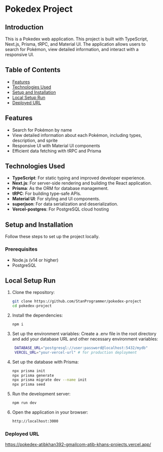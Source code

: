 # Pokedex Project

## Introduction
This is a Pokedex web application. This project is built with TypeScript, Next.js, Prisma, tRPC, and Material UI. The application allows users to search for Pokémon, view detailed information, and interact with a responsive UI.

## Table of Contents
- [Features](#features)
- [Technologies Used](#technologies-used)
- [Setup and Installation](#setup-and-installation)
- [Local Setup Run](#local-setup-run)
- [Deployed URL](#deployed-url)

## Features
- Search for Pokémon by name
- View detailed information about each Pokémon, including types, description, and sprite
- Responsive UI with Material UI components
- Efficient data fetching with tRPC and Prisma

## Technologies Used
- **TypeScript**: For static typing and improved developer experience.
- **Next.js**: For server-side rendering and building the React application.
- **Prisma**: As the ORM for database management.
- **tRPC**: For building type-safe APIs.
- **Material UI**: For styling and UI components.
- **superjson**: For data serialization and deserialization.
- **Vercel-postgres**: For PostgreSQL cloud hosting

## Setup and Installation
Follow these steps to set up the project locally.

### Prerequisites
- Node.js (v14 or higher)
- PostgreSQL

## Local Setup Run

1. Clone the repository:
   ```bash
   git clone https://github.com/StanProgrammer/pokedex-project
   cd pokedex-project

2. Install the dependencies:
    ```bash
    npm i

3. Set up the environment variables:
   Create a .env file in the root directory and add your database URL and other necessary environment variables:
   ```bash
    DATABASE_URL="postgresql://user:password@localhost:5432/mydb"
    VERCEL_URL="your-vercel-url" # for production deployment

4. Set up the database with Prisma:
    ```bash
    npx prisma init
    npx prisma generate
    npx prisma migrate dev --name init
    npx prisma seed
    
5. Run the development server:
    ```bash
    npm run dev

6. Open the application in your browser:
    ```bash
    http://localhost:3000


### Deployed URL
https://pokedex-atibkhan392-gmailcom-atib-khans-projects.vercel.app/
    
    


